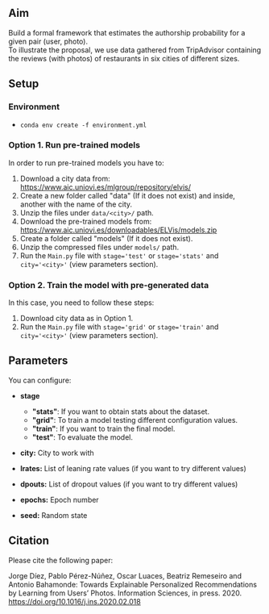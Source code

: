 ## Aim

Build a formal framework that estimates the authorship probability for a given pair (user, photo).  
To illustrate the proposal, we use data gathered from TripAdvisor containing the reviews (with photos) of restaurants in six cities of different sizes.

## Setup

### Environment

* `conda env create -f environment.yml`


### Option 1. Run pre-trained models

In order to run pre-trained models you have to:
 1. Download a city data from: https://www.aic.uniovi.es/mlgroup/repository/elvis/
 2. Create a new folder called "data" (If it does not exist) and inside, another with the name of the city.
 3. Unzip the files under `data/<city>/` path.
 4. Download the pre-trained models from: https://www.aic.uniovi.es/downloadables/ELVis/models.zip
 5. Create a folder called "models" (If it does not exist).
 6. Unzip the compressed files under `models/` path.
 7. Run the `Main.py` file with `stage='test'` or `stage='stats'` and  `city='<city>'` (view parameters section). 

### Option 2. Train the model with pre-generated data

In this case, you need to follow these steps:
 1. Download city data as in Option 1.
 2. Run the `Main.py` file with `stage='grid'` or `stage='train'` and  `city='<city>'` (view parameters section). 

## Parameters

You can configure:

* **stage**
    * **"stats"**: If you want to obtain stats about the dataset.
    * **"grid"**: To train a model testing different configuration values.
    * **"train"**: If you want to train the final model.
    * **"test"**: To evaluate the model.

* **city:** City to work with
* **lrates:** List of leaning rate values (if you want to try different values)
* **dpouts:** List of dropout values (if you want to try different values)
* **epochs:** Epoch number
* **seed:** Random state


## Citation

Please cite the following paper:

Jorge Díez, Pablo Pérez-Núñez, Oscar Luaces, Beatriz Remeseiro and Antonio Bahamonde: Towards Explainable Personalized Recommendations by Learning from Users’ Photos. Information Sciences, in press. 2020.
https://doi.org/10.1016/j.ins.2020.02.018